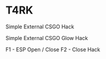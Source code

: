 # T4RK
Simple External CSGO Hack

Simple External CSGO Glow Hack

F1 - ESP Open / Close
F2 - Close Hack
